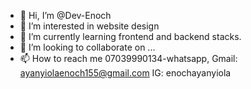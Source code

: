 - 👋 Hi, I’m @Dev-Enoch
- 👀 I’m interested in website design
- 🌱 I’m currently learning frontend and backend stacks.
- 💞️ I’m looking to collaborate on ...
- 📫 How to reach me 07039990134-whatsapp, Gmail: ayanyiolaenoch155@gmail.com
IG: enochayanyiola 

<!---
Dev-Enoch/Dev-Enoch is a ✨ special ✨ repository because its `README.md` (this file) appears on your GitHub profile.
You can click the Preview link to take a look at your changes.
--->
